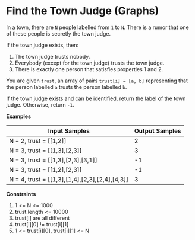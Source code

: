 # Find the Town Judge (Graphs)
In a town, there are ```N``` people labelled from ```1``` to ```N```. There is a rumor that one of these people 
is secretly the town judge.

If the town judge exists, then:
1. The town judge trusts nobody.
2. Everybody (except for the town judge) trusts the town judge.
3. There is exactly one person that satisfies properties 1 and 2.

You are given ```trust```, an array of pairs ```trust[i] = [a, b]``` representing that the person labelled 
```a``` trusts the person labelled ```b```.

If the town judge exists and can be identified, return the label of the town judge. Otherwise, return ```-1```.

**Examples**

| Input Samples                                  | Output Samples   |
|------------------------------------------------|------------------|
| N = 2, trust = [[1,2]]                         | 2                |
| N = 3, trust = [[1,3],[2,3]]                   | 3                |
| N = 3, trust = [[1,3],[2,3],[3,1]]             | -1               |
| N = 3, trust = [[1,2],[2,3]]                   | -1               |
| N = 4, trust = [[1,3],[1,4],[2,3],[2,4],[4,3]] | 3                |

**Constraints** 
1. 1 <= N <= 1000
2. trust.length <= 10000
3. trust[i] are all different
4. trust[i][0] != trust[i][1]
5. 1 <= trust[i][0], trust[i][1] <= N